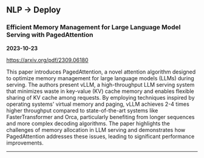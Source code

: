 ## NLP -> Deploy



### Efficient Memory Management for Large Language Model Serving with PagedAttention

**2023-10-23**

https://arxiv.org/pdf/2309.06180

This paper introduces PagedAttention, a novel attention algorithm designed to optimize memory management for large language models (LLMs) during serving. The authors present vLLM, a high-throughput LLM serving system that minimizes waste in key-value (KV) cache memory and enables flexible sharing of KV cache among requests. By employing techniques inspired by operating systems' virtual memory and paging, vLLM achieves 2-4 times higher throughput compared to state-of-the-art systems like FasterTransformer and Orca, particularly benefiting from longer sequences and more complex decoding algorithms. The paper highlights the challenges of memory allocation in LLM serving and demonstrates how PagedAttention addresses these issues, leading to significant performance improvements.

---
